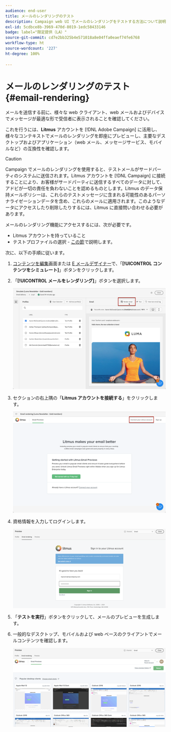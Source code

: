 ```yaml
---
audience: end-user
title: メールのレンダリングのテスト
description: Campaign web UI でメールのレンダリングをテストする方法について説明します
exl-id: 5cdbce8b-3969-470d-8019-1edc58433146
badge: label="限定提供（LA）"
source-git-commit: cd7e2bb325b4e571018a8e04ffa0eaef74fe6768
workflow-type: ht
source-wordcount: '227'
ht-degree: 100%

---
```



# メールのレンダリングのテスト {#email-rendering}

メールを送信する前に、様々な web クライアント、web メールおよびデバイスでメッセージが最適な形で受信者に表示されることを確認してください。

これを行うには、**Litmus** アカウントを [!DNL Adobe Campaign] に活用し、様々なコンテキストでメールのレンダリングを即座にプレビューし、主要なデスクトップおよびアプリケーション（web メール、メッセージサービス、モバイルなど）の互換性を確認します。

>[!CAUTION]
>
>Campaign でメールのレンダリングを使用すると、テストメールがサードパーティのシステムに送信されます。Litmus アカウントを [!DNL Campaign] に接続することにより、お客様がサードパーティに送信するすべてのデータに対して、アドビが一切の責任を負わないことを認めるものとします。Litmus のデータ保持メールポリシーは、これらのテストメッセージに含まれる可能性のあるパーソナライゼーションデータを含め、これらのメールに適用されます。このようなデータにアクセスしたり削除したりするには、Litmus に直接問い合わせる必要があります。

メールのレンダリング機能にアクセスするには、次が必要です。

* Litmus アカウントを持っていること
* テストプロファイルの選択 - [この節](preview-content.md)で説明します。

次に、以下の手順に従います。

1. [コンテンツを編集](../email/edit-content.md)画面または [E メールデザイナー](../email/get-started-email-designer.md)で、「**[!UICONTROL コンテンツをシミュレート]**」ボタンをクリックします。

1. 「**[!UICONTROL メールをレンダリング]**」ボタンを選択します。

   ![](assets/simulate-rendering-button.png)

1. セクションの右上隅の「**Litmus アカウントを接続する**」をクリックします。

   ![](assets/simulate-rendering-litmus.png)

1. 資格情報を入力してログインします。

   ![](assets/simulate-rendering-credentials.png)

1. 「**テストを実行**」ボタンをクリックして、メールのプレビューを生成します。

1. 一般的なデスクトップ、モバイルおよび web ベースのクライアントでメールコンテンツを確認します。

   ![](assets/simulate-rendering-previews.png)

<!--
TO CHECK IF user is directed to Litmus or if the email rendering is shown directly in the Campaign UI.

CONTENT ABOVE COPIED FROM AJO

If not redirecting to Litmus:

To test the email rendering, follow these steps:

1. Access the email content creation screen, then click **[!UICONTROL Simulate content]**.

1. Click the **[!UICONTROL Render email]** button.

    The left pane provides various desktop, mobile and web-based email clients. Select the desired email client to display a preview of your email in the right pane. 

    ![](assets/render-context.png)

    >[!NOTE]
    >
    >The email clients list provides a sample of the major mail clients. Additional email clients are available from the filter button next to the top search bar.

 -->
